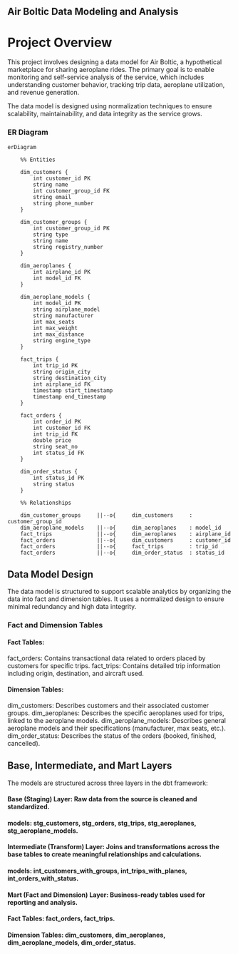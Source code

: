 ## Air Boltic Data Modeling and Analysis

# Project Overview
This project involves designing a data model for Air Boltic, a hypothetical marketplace for sharing aeroplane rides. The primary goal is to enable monitoring and self-service analysis of the service, which includes understanding customer behavior, tracking trip data, aeroplane utilization, and revenue generation.

The data model is designed using normalization techniques to ensure scalability, maintainability, and data integrity as the service grows.

### ER Diagram

```mermaid
erDiagram

    %% Entities

    dim_customers {
        int customer_id PK
        string name
        int customer_group_id FK
        string email
        string phone_number
    }
    
    dim_customer_groups {
        int customer_group_id PK
        string type
        string name
        string registry_number
    }

    dim_aeroplanes {
        int airplane_id PK
        int model_id FK
    }

    dim_aeroplane_models {
        int model_id PK
        string airplane_model
        string manufacturer
        int max_seats
        int max_weight
        int max_distance
        string engine_type
    }

    fact_trips {
        int trip_id PK
        string origin_city
        string destination_city
        int airplane_id FK
        timestamp start_timestamp
        timestamp end_timestamp
    }

    fact_orders {
        int order_id PK
        int customer_id FK
        int trip_id FK
        double price
        string seat_no
        int status_id FK
    }

    dim_order_status {
        int status_id PK
        string status
    }

    %% Relationships

    dim_customer_groups     ||--o{     dim_customers     : customer_group_id
    dim_aeroplane_models    ||--o{     dim_aeroplanes    : model_id
    fact_trips              ||--o{     dim_aeroplanes    : airplane_id
    fact_orders             ||--o{     dim_customers     : customer_id
    fact_orders             ||--o{     fact_trips        : trip_id
    fact_orders             ||--o{     dim_order_status  : status_id

```

## Data Model Design
The data model is structured to support scalable analytics by organizing the data into fact and dimension tables. It uses a normalized design to ensure minimal redundancy and high data integrity.

### Fact and Dimension Tables
#### Fact Tables:

fact_orders: Contains transactional data related to orders placed by customers for specific trips.
fact_trips: Contains detailed trip information including origin, destination, and aircraft used.

#### Dimension Tables:

dim_customers: Describes customers and their associated customer groups.
dim_aeroplanes: Describes the specific aeroplanes used for trips, linked to the aeroplane models.
dim_aeroplane_models: Describes general aeroplane models and their specifications (manufacturer, max seats, etc.).
dim_order_status: Describes the status of the orders (booked, finished, cancelled).

## Base, Intermediate, and Mart Layers
The models are structured across three layers in the dbt framework:

#### Base (Staging) Layer: Raw data from the source is cleaned and standardized.

#### models: stg_customers, stg_orders, stg_trips, stg_aeroplanes, stg_aeroplane_models.
#### Intermediate (Transform) Layer: Joins and transformations across the base tables to create meaningful relationships and calculations.

#### models: int_customers_with_groups, int_trips_with_planes, int_orders_with_status.
#### Mart (Fact and Dimension) Layer: Business-ready tables used for reporting and analysis.

#### Fact Tables: fact_orders, fact_trips.
#### Dimension Tables: dim_customers, dim_aeroplanes, dim_aeroplane_models, dim_order_status.
